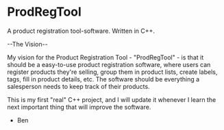 # ProdRegTool
A product registration tool-software. Written in C++.

--The Vision--

My vision for the Product Registration Tool - "ProdRegTool" - is that it should be a easy-to-use product registration software, where users can register products they're selling, group them in product lists, create labels, tags, fill in product details, etc. The software should be everything a salesperson needs to keep track of their products.

This is my first "real" C++ project, and I will update it whenever I learn the next important thing that will improve the software.



- Ben
